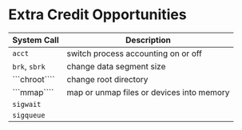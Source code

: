 
# Extra Credit Opportunities

System Call           | Description
--------------------- | -----------
```acct```            | switch process accounting on or off
```brk```, ```sbrk``` | change data segment size
```chroot````         | change root directory
```mmap````           | map or unmap files or devices into memory
```sigwait```         |
```sigqueue```        |